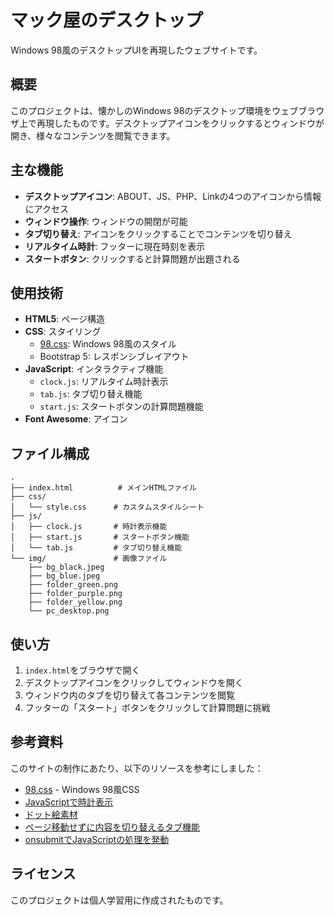 # マック屋のデスクトップ

Windows 98風のデスクトップUIを再現したウェブサイトです。

## 概要

このプロジェクトは、懐かしのWindows 98のデスクトップ環境をウェブブラウザ上で再現したものです。デスクトップアイコンをクリックするとウィンドウが開き、様々なコンテンツを閲覧できます。

## 主な機能

- **デスクトップアイコン**: ABOUT、JS、PHP、Linkの4つのアイコンから情報にアクセス
- **ウィンドウ操作**: ウィンドウの開閉が可能
- **タブ切り替え**: アイコンをクリックすることでコンテンツを切り替え
- **リアルタイム時計**: フッターに現在時刻を表示
- **スタートボタン**: クリックすると計算問題が出題される

## 使用技術

- **HTML5**: ページ構造
- **CSS**: スタイリング
  - [98.css](https://jdan.github.io/98.css/): Windows 98風のスタイル
  - Bootstrap 5: レスポンシブレイアウト
- **JavaScript**: インタラクティブ機能
  - `clock.js`: リアルタイム時計表示
  - `tab.js`: タブ切り替え機能
  - `start.js`: スタートボタンの計算問題機能
- **Font Awesome**: アイコン

## ファイル構成

```
.
├── index.html          # メインHTMLファイル
├── css/
│   └── style.css      # カスタムスタイルシート
├── js/
│   ├── clock.js       # 時計表示機能
│   ├── start.js       # スタートボタン機能
│   └── tab.js         # タブ切り替え機能
└── img/               # 画像ファイル
    ├── bg_black.jpeg
    ├── bg_blue.jpeg
    ├── folder_green.png
    ├── folder_purple.png
    ├── folder_yellow.png
    └── pc_desktop.png
```

## 使い方

1. `index.html`をブラウザで開く
2. デスクトップアイコンをクリックしてウィンドウを開く
3. ウィンドウ内のタブを切り替えて各コンテンツを閲覧
4. フッターの「スタート」ボタンをクリックして計算問題に挑戦

## 参考資料

このサイトの制作にあたり、以下のリソースを参考にしました：

- [98.css](https://jdan.github.io/98.css/) - Windows 98風CSS
- [JavaScriptで時計表示](https://www.nishishi.com/javascript-tips/realtime-clock-setinterval.html)
- [ドット絵素材](https://dot-illust.net/)
- [ページ移動せずに内容を切り替えるタブ機能](https://allabout.co.jp/gm/gc/23969/)
- [onsubmitでJavaScriptの処理を発動](https://programmingstudyblog.seesaa.net/article/477045699.html)

## ライセンス

このプロジェクトは個人学習用に作成されたものです。
